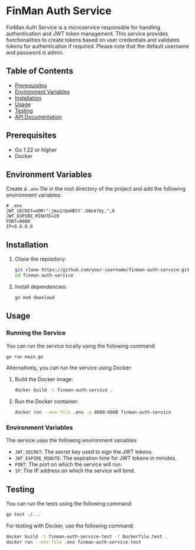 
# FinMan Auth Service

FinMan Auth Service is a microservice responsible for handling authentication and JWT token management. This service provides functionalities to create tokens based on user credentials and validates tokens for authentication if required. Please note that the default username and password is admin.

## Table of Contents

- [Prerequisites](#prerequisites)
- [Environment Variables](#environment-variables)
- [Installation](#installation)
- [Usage](#usage)
- [Testing](#testing)
- [API Documentation](#api-documentation)
 
## Prerequisites

- Go 1.22 or higher
- Docker

## Environment Variables

Create a `.env` file in the root directory of the project and add the following environment variables:

```env
# .env
JWT_SECRET=eDM!":jmx2/QoHBlY'.O8e4?Uy,",9
JWT_EXPIRE_MINUTE=20
PORT=8080
IP=0.0.0.0
```

## Installation

1. Clone the repository:

   ```bash
   git clone https://github.com/your-username/finman-auth-service.git
   cd finman-auth-service
   ```

2. Install dependencies:

   ```bash
   go mod download
   ```

## Usage

### Running the Service

You can run the service locally using the following command:

```bash
go run main.go
```

Alternatively, you can run the service using Docker:

1. Build the Docker image:

   ```bash
   docker build -t finman-auth-service .
   ```

2. Run the Docker container:

   ```bash
   docker run --env-file .env -p 8080:8080 finman-auth-service
   ```

### Environment Variables

The service uses the following environment variables:

- `JWT_SECRET`: The secret key used to sign the JWT tokens.
- `JWT_EXPIRE_MINUTE`: The expiration time for JWT tokens in minutes.
- `PORT`: The port on which the service will run.
- `IP`: The IP address on which the service will bind.

## Testing

You can run the tests using the following command:

```bash
go test ./...
```

For testing with Docker, use the following command:

```bash
docker build -t finman-auth-service-test -f Dockerfile.test .
docker run --env-file .env finman-auth-service-test
```

